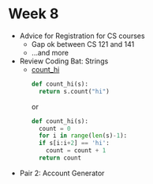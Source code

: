 # Week 8

- Advice for Registration for CS courses
  - Gap ok between CS 121 and 141
  - ...and more
- Review Coding Bat: Strings
  - [count_hi](CodingBat%20Python%20String-2%20count_hi.pdf)
    ```python
    def count_hi(s):
      return s.count("hi")
    ```
    or
    ```python
    def count_hi(s):
      count = 0
      for i in range(len(s)-1):
      if s[i:i+2] == 'hi':
        count = count + 1
      return count
    ```
- Pair 2: Account Generator
